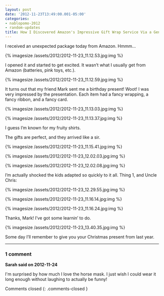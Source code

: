 ```yaml
---
layout: post
date: '2012-11-23T13:49:00.001-05:00'
categories:
- nablopomo-2012
- random-updates
title: How I Discovered Amazon's Impressive Gift Wrap Service Via a Generous Friend
---
```


I received an unexpected package today from Amazon. Hmmm...

{% imagesize /assets/2012/2012-11-23_11.12.53.jpg:img %}

I opened it and started to get excited. It wasn’t what I usually get from Amazon (batteries, pink toys, etc.).

{% imagesize /assets/2012/2012-11-23_11.12.59.jpg:img %}

It turns out that my friend Mark sent me a birthday present! Woot! I was very impressed by the presentation. Each item had a fancy wrapping, a fancy ribbon, and a fancy card.

{% imagesize /assets/2012/2012-11-23_11.13.03.jpg:img %}

{% imagesize /assets/2012/2012-11-23_11.13.37.jpg:img %}

I guess I’m known for my fruity shirts. 

The gifts are perfect, and they arrived like a sir.

{% imagesize /assets/2012/2012-11-23_11.15.41.jpg:img %}

{% imagesize /assets/2012/2012-11-23_12.02.03.jpg:img %}

{% imagesize /assets/2012/2012-11-23_12.02.08.jpg:img %}

I’m actually shocked the kids adapted so quickly to it all. Thing 1, and Uncle Chris:

{% imagesize /assets/2012/2012-11-23_12.29.55.jpg:img %}

{% imagesize /assets/2012/2012-11-23_11.16.14.jpg:img %}

{% imagesize /assets/2012/2012-11-23_11.16.24.jpg:img %}

Thanks, Mark! I’ve got some learnin’ to do.

{% imagesize /assets/2012/2012-11-23_13.40.35.jpg:img %}

Some day I’ll remember to give you your Christmas present from last year.

---

### 1 comment

**Sarah said on 2012-11-24**

I'm surprised by how much I love the horse mask.  I just wish I could wear it long enough without laughing to actually be funny!

Comments closed
{: .comments-closed }